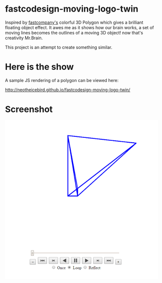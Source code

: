 fastcodesign-moving-logo-twin
=============================

Inspired by [fastcompany's](http://www.fastcodesign.com/) colorful 3D Polygon which gives a brilliant floating object effect. 
It awes me as it shows how our brain works, a set of moving lines becomes the outlines of a moving 3D object! 
now that's creativity Mr.Brain.

This project is an attempt to create something similar.

Here is the show
================
A sample JS rendering of a polygon can be viewed here:

http://neotheicebird.github.io/fastcodesign-moving-logo-twin/

Screenshot
==========

![screenshot](https://raw.githubusercontent.com/neotheicebird/fastcodesign-moving-logo-twin/gh-pages/screenshot_ghpages.PNG)
